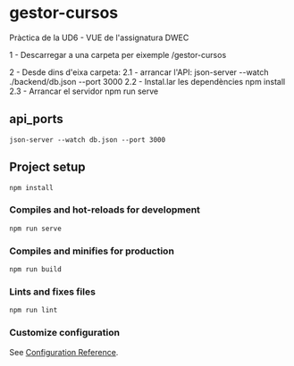 # gestor-cursos
Pràctica de la UD6 - VUE de l'assignatura DWEC

1 - Descarregar a una carpeta  per eixemple /gestor-cursos

2 - Desde dins d'eixa carpeta:
    2.1 - arrancar l'API:
        json-server --watch ./backend/db.json --port 3000
    2.2 - Instal.lar les dependències
        npm install
    2.3 - Arrancar el servidor
        npm run serve

## api_ports
```
json-server --watch db.json --port 3000
```

## Project setup
```
npm install
```

### Compiles and hot-reloads for development
```
npm run serve
```

### Compiles and minifies for production
```
npm run build
```

### Lints and fixes files
```
npm run lint
```

### Customize configuration
See [Configuration Reference](https://cli.vuejs.org/config/).
